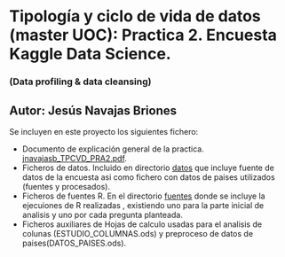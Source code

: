# Tipología y ciclo de vida de datos (master UOC): Practica 2. Encuesta Kaggle Data Science.
### (Data profiling & data cleansing)
## Autor: Jesús Navajas Briones

Se incluyen en este proyecto los siguientes fichero:
* Documento de explicación general de la practica. [jnavajasb_TPCVD_PRA2.pdf](https://github.com/jnavajasb/UOCTPCVD_PRAC2/blob/master/jnavajasb_TPCVD_PRA2.pdf).
* Ficheros de datos. Incluido en directorio [datos](https://github.com/jnavajasb/UOCTPCVD_PRAC2/tree/master/datos) que incluye fuente de datos de la encuesta asi como fichero con datos de paises utilizados (fuentes y procesados).
* Ficheros de fuentes R. En el directorio [fuentes](https://github.com/jnavajasb/UOCTPCVD_PRAC2/tree/master/fuentes ) donde se incluye la ejecuiones de R realizadas , existiendo uno para la parte inicial de analisis y uno por cada pregunta planteada.
* Ficheros auxiliares de Hojas de calculo usadas para el analisis de colunas (ESTUDIO_COLUMNAS.ods) y preproceso de datos de paises(DATOS_PAISES.ods). 
